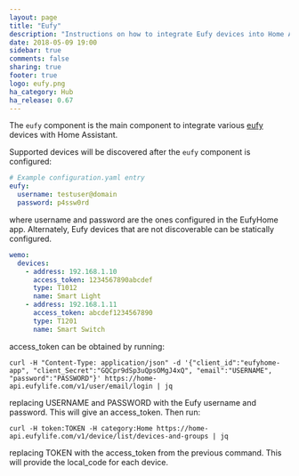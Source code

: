 ```yaml
---
layout: page
title: "Eufy"
description: "Instructions on how to integrate Eufy devices into Home Assistant."
date: 2018-05-09 19:00
sidebar: true
comments: false
sharing: true
footer: true
logo: eufy.png
ha_category: Hub
ha_release: 0.67
---
```


The `eufy` component is the main component to integrate various [eufy](http://https://www.eufylife.com/) devices with Home Assistant.

Supported devices will be discovered after the `eufy` component is configured:

```yaml
# Example configuration.yaml entry
eufy:
  username: testuser@domain
  password: p4ssw0rd
```

where username and password are the ones configured in the EufyHome app. Alternately, Eufy devices that are not discoverable can be statically configured.

```yaml
wemo:
  devices:
    - address: 192.168.1.10
      access_token: 1234567890abcdef
      type: T1012
      name: Smart Light
    - address: 192.168.1.11
      access_token: abcdef1234567890
      type: T1201
      name: Smart Switch
```

access_token can be obtained by running:

```
curl -H "Content-Type: application/json" -d '{"client_id":"eufyhome-app", "client_Secret":"GQCpr9dSp3uQpsOMgJ4xQ", "email":"USERNAME", "password":"PASSWORD"}' https://home-api.eufylife.com/v1/user/email/login | jq
```

replacing USERNAME and PASSWORD with the Eufy username and password. This will give an access_token. Then run:

```
curl -H token:TOKEN -H category:Home https://home-api.eufylife.com/v1/device/list/devices-and-groups | jq
```

replacing TOKEN with the access_token from the previous command. This will provide the local_code for each device.

